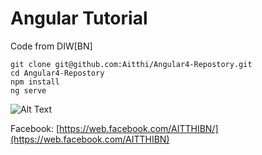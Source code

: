 # Angular Tutorial

Code from DIW[BN]

```
git clone git@github.com:Aitthi/Angular4-Repostory.git
cd Angular4-Repostory
npm install
ng serve
```

![Alt Text](https://giphy.com/gifs/web-3ohze2sgvTog17QQLu)

Facebook: [https://web.facebook.com/AITTHIBN/](https://web.facebook.com/AITTHIBN)

